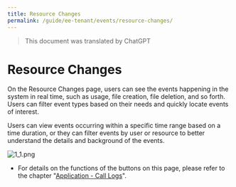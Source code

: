 ```yaml
---
title: Resource Changes
permalink: /guide/ee-tenant/events/resource-changes/
---
```


> This document was translated by ChatGPT

# Resource Changes

On the Resource Changes page, users can see the events happening in the system in real time, such as usage, file creation, file deletion, and so forth. Users can filter event types based on their needs and quickly locate events of interest.

Users can view events occurring within a specific time range based on a time duration, or they can filter events by user or resource to better understand the details and background of the events.

![1_1.png](https://yunshan-guangzhou.oss-cn-beijing.aliyuncs.com/pub/pic/20230921650bbbf54f94c.png)

- For details on the functions of the buttons on this page, please refer to the chapter "[Application - Call Logs](../application/call-log/)".
